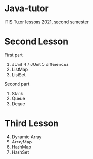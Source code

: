 # Java-tutor
ITIS Tutor lessons 2021, second semester

# Second Lesson
First part
1. JUnit 4 / JUnit 5 differences
2. ListMap
3. ListSet

Second part
1. Stack
2. Queue
3. Deque
   
# Third Lesson
4. Dynamic Array
5. ArrayMap
6. HashMap
7. HashSet